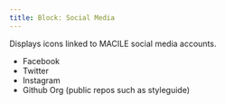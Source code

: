 ```yaml
---
title: Block: Social Media
---
```


Displays icons linked to MACILE social media accounts.

* Facebook
* Twitter
* Instagram
* Github Org (public repos such as styleguide)
